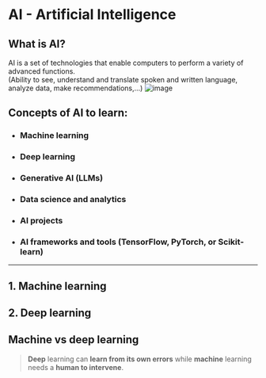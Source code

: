 # AI - Artificial Intelligence
## What is AI?
AI is a set of technologies that enable computers to perform a variety of advanced functions.  
(Ability to see, understand and translate spoken and written language, analyze data, make recommendations,...)
![image](https://github.com/user-attachments/assets/33698a58-cf3e-416f-8f9a-9e6394e24b05)

## Concepts of AI to learn:
- ### Machine learning
- ### Deep learning
- ### Generative AI (LLMs)
- ### Data science and analytics
- ### AI projects
- ### AI frameworks and tools (TensorFlow, PyTorch, or Scikit-learn)
------
## 1. Machine learning
## 2. Deep learning
## Machine vs deep learning
> **Deep** learning can **learn from its own errors** while **machine** learning needs a **human to intervene**.
